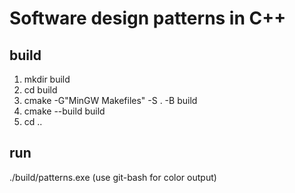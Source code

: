 # Software design patterns in C++

## build

1. mkdir build
2. cd build
3. cmake -G"MinGW Makefiles" -S . -B build
4. cmake --build build
5. cd ..

## run
./build/patterns.exe (use git-bash for color output)
